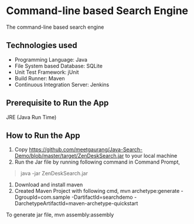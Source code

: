 # Command-line based Search Engine
The command-line based search engine

## Technologies used
* Programming Language: Java
* File System based Database: SQLite
* Unit Test Framework: jUnit
* Build Runner: Maven
* Continuous Integration Server: Jenkins

## Prerequisite to Run the App
JRE (Java Run Time)

## How to Run the App
1) Copy https://github.com/meetgaurang/Java-Search-Demo/blob/master/target/ZenDeskSearch.jar to your local machine
2) Run the Jar file by running following command in Command Prompt,
> java -jar ZenDeskSearch.jar

1) Download and install maven
2) Created Maven Project with following cmd,
mvn archetype:generate -DgroupId=com.sample -DartifactId=searchdemo -DarchetypeArtifactId=maven-archetype-quickstart

To generate jar file,
mvn assembly:assembly
